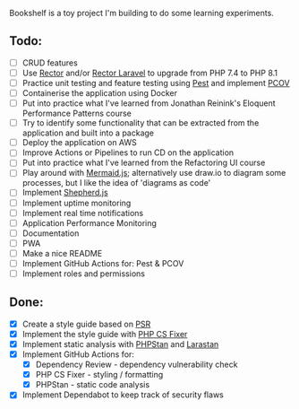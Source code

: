 Bookshelf is a toy project I'm building to do some learning experiments.

## Todo:
- [ ] CRUD features
- [ ] Use [Rector](https://github.com/rectorphp/rector) and/or [Rector Laravel](https://github.com/rectorphp/rector-laravel) to upgrade from PHP 7.4 to PHP 8.1
- [ ] Practice unit testing and feature testing using [Pest](https://github.com/pestphp/pest) and implement [PCOV](https://github.com/krakjoe/pcov)
- [ ] Containerise the application using Docker
- [ ] Put into practice what I've learned from Jonathan Reinink's Eloquent Performance Patterns course
- [ ] Try to identify some functionality that can be extracted from the application and built into a package
- [ ] Deploy the application on AWS
- [ ] Improve Actions or Pipelines to run CD on the application
- [ ] Put into practice what I've learned from the Refactoring UI course
- [ ] Play around with [Mermaid.js](https://github.com/mermaid-js/mermaid); alternatively use draw.io to diagram some processes, but I like the idea of 'diagrams as code'
- [ ] Implement [Shepherd.js](https://github.com/shipshapecode/shepherd)
- [ ] Implement uptime monitoring
- [ ] Implement real time notifications
- [ ] Application Performance Monitoring
- [ ] Documentation
- [ ] PWA
- [ ] Make a nice README
- [ ] Implement GitHub Actions for: Pest & PCOV
- [ ] Implement roles and permissions

## Done:
- [x] Create a style guide based on [PSR](https://www.php-fig.org/psr/)
- [x] Implement the style guide with [PHP CS Fixer](https://github.com/FriendsOfPHP/PHP-CS-Fixer)
- [x] Implement static analysis with [PHPStan](https://github.com/phpstan/phpstan) and [Larastan](https://github.com/nunomaduro/larastan)
- [x] Implement GitHub Actions for:
  - [x] Dependency Review - dependency vulnerability check
  - [x] PHP CS Fixer - styling / formatting
  - [x] PHPStan - static code analysis
- [x] Implement Dependabot to keep track of security flaws
